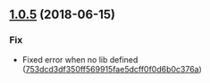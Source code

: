 <a name="1.0.5"></a>
## [1.0.5](https://github.com/unlight/eslint-plugin-tsc/compare/v1.0.4...v1.0.5) (2018-06-15)


### Fix

* Fixed error when no lib defined ([753dcd3df350ff569915fae5dcff0f0d6b0c376a](https://github.com/unlight/eslint-plugin-tsc/commit/753dcd3df350ff569915fae5dcff0f0d6b0c376a))
